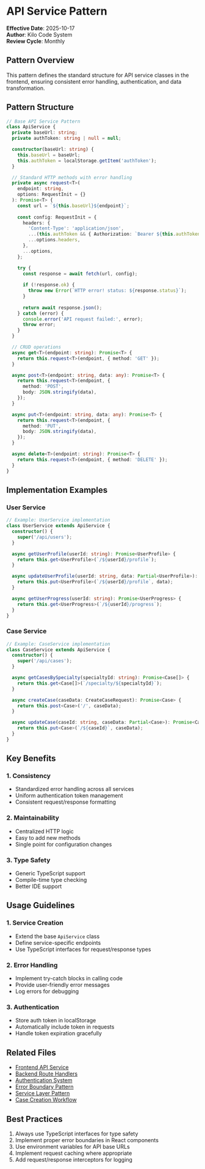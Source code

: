 # API Service Pattern

**Effective Date**: 2025-10-17  
**Author**: Kilo Code System  
**Review Cycle**: Monthly

## Pattern Overview

This pattern defines the standard structure for API service classes in the frontend, ensuring consistent error handling, authentication, and data transformation.

## Pattern Structure

```typescript
// Base API Service Pattern
class ApiService {
  private baseUrl: string;
  private authToken: string | null = null;

  constructor(baseUrl: string) {
    this.baseUrl = baseUrl;
    this.authToken = localStorage.getItem('authToken');
  }

  // Standard HTTP methods with error handling
  private async request<T>(
    endpoint: string,
    options: RequestInit = {}
  ): Promise<T> {
    const url = `${this.baseUrl}${endpoint}`;
    
    const config: RequestInit = {
      headers: {
        'Content-Type': 'application/json',
        ...(this.authToken && { Authorization: `Bearer ${this.authToken}` }),
        ...options.headers,
      },
      ...options,
    };

    try {
      const response = await fetch(url, config);
      
      if (!response.ok) {
        throw new Error(`HTTP error! status: ${response.status}`);
      }
      
      return await response.json();
    } catch (error) {
      console.error('API request failed:', error);
      throw error;
    }
  }

  // CRUD operations
  async get<T>(endpoint: string): Promise<T> {
    return this.request<T>(endpoint, { method: 'GET' });
  }

  async post<T>(endpoint: string, data: any): Promise<T> {
    return this.request<T>(endpoint, {
      method: 'POST',
      body: JSON.stringify(data),
    });
  }

  async put<T>(endpoint: string, data: any): Promise<T> {
    return this.request<T>(endpoint, {
      method: 'PUT',
      body: JSON.stringify(data),
    });
  }

  async delete<T>(endpoint: string): Promise<T> {
    return this.request<T>(endpoint, { method: 'DELETE' });
  }
}
```

## Implementation Examples

### User Service
```typescript
// Example: UserService implementation
class UserService extends ApiService {
  constructor() {
    super('/api/users');
  }

  async getUserProfile(userId: string): Promise<UserProfile> {
    return this.get<UserProfile>(`/${userId}/profile`);
  }

  async updateUserProfile(userId: string, data: Partial<UserProfile>): Promise<UserProfile> {
    return this.put<UserProfile>(`/${userId}/profile`, data);
  }

  async getUserProgress(userId: string): Promise<UserProgress> {
    return this.get<UserProgress>(`/${userId}/progress`);
  }
}
```

### Case Service
```typescript
// Example: CaseService implementation
class CaseService extends ApiService {
  constructor() {
    super('/api/cases');
  }

  async getCasesBySpecialty(specialtyId: string): Promise<Case[]> {
    return this.get<Case[]>(`/specialty/${specialtyId}`);
  }

  async createCase(caseData: CreateCaseRequest): Promise<Case> {
    return this.post<Case>('/', caseData);
  }

  async updateCase(caseId: string, caseData: Partial<Case>): Promise<Case> {
    return this.put<Case>(`/${caseId}`, caseData);
  }
}
```

## Key Benefits

### 1. Consistency
- Standardized error handling across all services
- Uniform authentication token management
- Consistent request/response formatting

### 2. Maintainability
- Centralized HTTP logic
- Easy to add new methods
- Single point for configuration changes

### 3. Type Safety
- Generic TypeScript support
- Compile-time type checking
- Better IDE support

## Usage Guidelines

### 1. Service Creation
- Extend the base `ApiService` class
- Define service-specific endpoints
- Use TypeScript interfaces for request/response types

### 2. Error Handling
- Implement try-catch blocks in calling code
- Provide user-friendly error messages
- Log errors for debugging

### 3. Authentication
- Store auth token in localStorage
- Automatically include token in requests
- Handle token expiration gracefully

## Related Files
- [Frontend API Service](../../../simulatorfrontend/src/services/apiService.ts)
- [Backend Route Handlers](../../../SimulatorBackend/src/routes/)
- [Authentication System](../../../SimulatorBackend/docs/Authentication_System.md)
- [Error Boundary Pattern](../patterns/error-boundary-pattern.md)
- [Service Layer Pattern](../patterns/service-layer-pattern.md)
- [Case Creation Workflow](../workflows/case-creation-workflow.md)

## Best Practices
1. Always use TypeScript interfaces for type safety
2. Implement proper error boundaries in React components
3. Use environment variables for API base URLs
4. Implement request caching where appropriate
5. Add request/response interceptors for logging